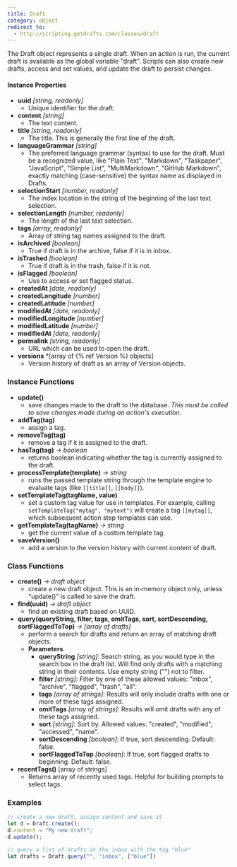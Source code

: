 ```yaml
---
title: Draft
category: object
redirect_to:
  - http://scripting.getdrafts.com/classes/draft
---
```


The Draft object represents a single draft.  When an action is run, the current draft is available as the global variable "draft".  Scripts can also create new drafts, access and set values, and update the draft to persist changes.

#### Instance Properties

- **uuid** *[string, readonly]*
  - Unique identifier for the draft.
- **content** *[string]*
  - The text content.
- **title** *[string, readonly]*
  - The title. This is generally the first line of the draft.
- **languageGrammar** *[string]*
  - The preferred language grammar (syntax) to use for the draft. Must be a recognized value, like "Plain Text", "Markdown", "Taskpaper", "JavaScript", "Simple List", "MultiMarkdown", "GitHub Markdown", exactly matching (case-sensitive) the syntax name as displayed in Drafts.
- **selectionStart** *[number, readonly]*
  - The index location in the string of the beginning of the last text selection.
- **selectionLength** *[number, readonly]*
  - The length of the last text selection.
- **tags** *[array, readonly]*
  - Array of string tag names assigned to the draft.
- **isArchived** *[boolean]*
  - True if draft is in the archive, false if it is in inbox.
- **isTrashed** *[boolean]*
  - True if draft is in the trash, false if it is not.
- **isFlagged** *[boolean]*
  - Use to access or set flagged status.
- **createdAt** *[date, readonly]*
- **createdLongitude** *[number]*
- **createdLatitude** *[number]*
- **modifiedAt** *[date, readonly]*
- **modifiedLongitude** *[number]*
- **modifiedLatitude** *[number]*
- **modifiedAt** *[date, readonly]*
- **permalink** *[string, readonly]*
  - URL which can be used to open the draft.
- **versions** *[array of {% ref Version %} objects]
  - Version history of draft as an array of Version objects.

### Instance Functions

- **update()**
  - save changes made to the draft to the database. _This must be called to save changes made during an action's execution._
- **addTag(tag)**
  - assign a tag.
- **removeTag(tag)**
  - remove a tag if it is assigned to the draft.
- **hasTag(tag)** *-> boolean*
  - returns boolean indicating whether the tag is currently assigned to the draft.
- **processTemplate(template)** *-> string*
  - runs the passed template string through the template engine to evaluate tags (like `[[title]]`, `[[body]]`). 
- **setTemplateTag(tagName, value)**
  - set a custom tag value for use in templates. For example, calling `setTemplateTag("mytag", "mytext")` will create a tag `[[mytag]]`, which subsequent action step templates can use.
- **getTemplateTag(tagName)** *-> string*
  - get the current value of a custom template tag.
- **saveVersion()**
  - add a version to the version history with current content of draft.

### Class Functions

- **create()** *-> draft object*
  - create a new draft object. This is an in-memory object only, unless "update()" is called to save the draft.
- **find(uuid)** *-> draft object*
  - find an existing draft based on UUID.
- **query(queryString, filter, tags, omitTags, sort, sortDescending, sortFlaggedToTop)** *-> [array of drafts]*
  - perform a search for drafts and return an array of matching draft objects.
  - **Parameters**
    - **queryString** _[string]_: Search string, as you would type in the search box in the draft list. Will find only drafts with a matching string in their contents. Use empty string ("") not to filter.
    - **filter** _[string]_: Filter by one of these allowed values: "inbox", "archive", "flagged", "trash", "all".
    - **tags** _[array of strings]_: Results will only include drafts with one or more of these tags assigned.
    - **omitTags** _[array of strings]_: Results will omit drafts with any of these tags assigned.
    - **sort** _[string]_: Sort by. Allowed values: "created", "modified", "accessed", "name".
    - **sortDescending** _[boolean]_: If true, sort descending. Default: false.
    - **sortFlaggedToTop** _[boolean]_: If true, sort flagged drafts to beginning. Default: false.
- **recentTags()** [array of strings]
  - Returns array of recently used tags. Helpful for building prompts to select tags.

### Examples

```javascript
// create a new draft, assign content and save it
let d = Draft.create();
d.content = "My new draft";
d.update();

// query a list of drafts in the inbox with the tag "blue"
let drafts = Draft.query("", "inbox", ["blue"])
```

